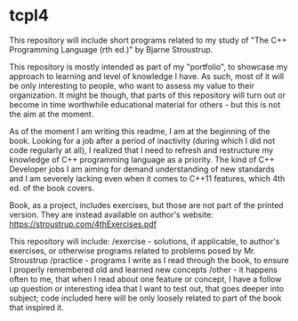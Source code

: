 # tcpl4
This repository will include short programs related to my study of "The C++ Programming Language (rth ed.)" by Bjarne Stroustrup.

This repository is mostly intended as part of my "portfolio", to showcase my approach to learning and level of knowledge I have. As such, most of it will be only interesting to people, who want to assess my value to their organization. It might be though, that parts of this repository will turn out or become in time worthwhile educational material for others - but this is not the aim at the moment.

As of the moment I am writing this readme, I am at the beginning of the book. Looking for a job after a period of inactivity (during which I did not code regularly at all), I realized that I need to refresh and restructure my knowledge of C++ programming language as a priority. The kind of C++ Developer jobs I am aiming for demand understanding of new standards and I am severely lacking even when it comes to C++11 features, which 4th ed. of the book covers.

Book, as a project, includes exercises, but those are not part of the printed version. They are instead available on author's website: https://stroustrup.com/4thExercises.pdf

This repository will include:
/exercise - solutions, if applicable, to author's exercises, or otherwise programs related to problems posed by Mr. Stroustrup
/practice - programs I write as I read through the book, to ensure I properly remembered old and learned new concepts
/other - it happens often to me, that when I read about one feature or concept, I have a follow up question or interesting idea that I want to test out, that goes deeper into subject; code included here will be only loosely related to part of the book that inspired it.
